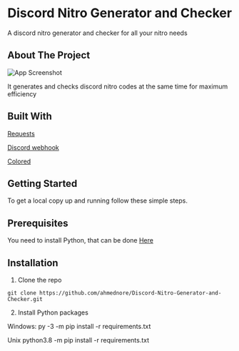 
# Discord Nitro Generator and Checker

A discord nitro generator and checker for all your nitro needs


## About The Project

![App Screenshot](https://cdn.discordapp.com/attachments/945841738147307600/1019201418344800256/unknown.png)

It generates and checks discord nitro codes at the same time for maximum efficiency



## Built With

[Requests](https://github.com/psf/requests)

[Discord webhook](https://github.com/lovvskillz/python-discord-webhook)

[Colored](https://gitlab.com/dslackw/colored)


## Getting Started

To get a local copy up and running follow these simple steps.


## Prerequisites

You need to install Python, that can be done [Here](https://www.python.org/)


## Installation

1. Clone the repo

```git clone https://github.com/ahmednore/Discord-Nitro-Generator-and-Checker.git```

2. Install Python packages

 Windows:
py -3 -m pip install -r requirements.txt

 Unix
python3.8 -m pip install -r requirements.txt
